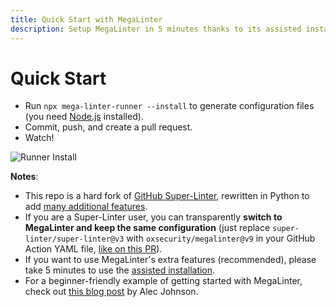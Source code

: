 ```yaml
---
title: Quick Start with MegaLinter
description: Setup MegaLinter in 5 minutes thanks to its assisted installation tool
---
```

<!-- markdownlint-disable MD013 -->
<!-- Generated by .automation/build.py, please do not update manually -->
<!-- quick-start-section-start -->

# Quick Start

- Run `npx mega-linter-runner --install` to generate configuration files (you need [Node.js](https://nodejs.org/en/) installed).
- Commit, push, and create a pull request.
- Watch!

![Runner Install](https://github.com/oxsecurity/megalinter/blob/main/docs/assets/images/mega-linter-runner-generator.gif?raw=true)

**Notes**:

<!-- # MAJOR-RELEASE-IMPACTED -->

- This repo is a hard fork of [GitHub Super-Linter](https://github.com/super-linter/super-linter), rewritten in Python to add [many additional features](mega-linter-vs-super-linter.md).
- If you are a Super-Linter user, you can transparently **switch to MegaLinter and keep the same configuration** (just replace `super-linter/super-linter@v3` with `oxsecurity/megalinter@v9` in your GitHub Action YAML file, [like on this PR](https://github.com/nvuillam/npm-groovy-lint/pull/109)).
- If you want to use MegaLinter's extra features (recommended), please take 5 minutes to use the [assisted installation](install-assisted.md).
- For a beginner-friendly example of getting started with MegaLinter, check out [this blog post](https://ayyjohn.com/posts/linting-a-jekyll-blog-with-mega-linter) by Alec Johnson.

<!-- quick-start-section-end -->

